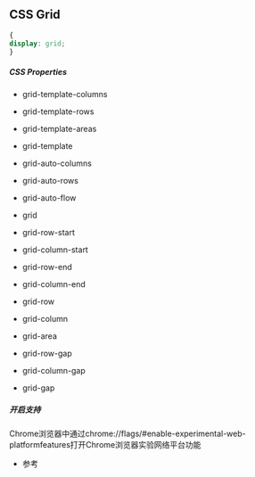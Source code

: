 ## CSS Grid



```css
{
display: grid;
}
```

##### CSS Properties

- grid-template-columns
- grid-template-rows
- grid-template-areas
- grid-template
- grid-auto-columns
- grid-auto-rows
- grid-auto-flow
- grid
- grid-row-start
- grid-column-start
- grid-row-end

- grid-column-end
- grid-row
- grid-column
- grid-area
- grid-row-gap
- grid-column-gap
- grid-gap


##### 开启支持

Chrome浏览器中通过chrome://flags/#enable-experimental-web-platformfeatures打开Chrome浏览器实验网络平台功能

- 参考

[](http://www.w3cplus.com/css3/css-grid-layout-quick-start-guide.html)